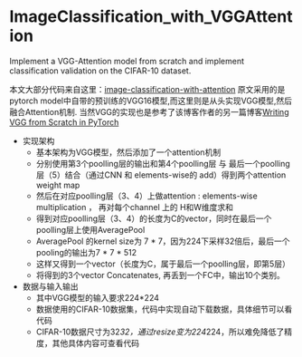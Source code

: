 # ImageClassification_with_VGGAttention
Implement a VGG-Attention model from scratch and implement classification validation on the CIFAR-10 dataset.

本文大部分代码来自这里：[image-classification-with-attention](https://blog.paperspace.com/image-classification-with-attention/)
原文采用的是pytorch model中自带的预训练的VGG16模型,而这里则是从头实现VGG模型,然后融合Attention机制.
当然VGG的实现也是参考了该博客作者的另一篇博客[Writing VGG from Scratch in PyTorch](https://blog.paperspace.com/vgg-from-scratch-pytorch/)

- 实现架构
  - 基本架构为VGG模型，然后添加了一个attention机制
  - 分别使用第3个poolling层的输出和第4个poolling层 与 
  最后一个poolling层（5）结合（通过CNN 和 elements-wise的 add）得到两个attention weight map
  - 然后在对应poolling层（3、4）上做attention : elements-wise multiplication ，
  再对每个channel 上的 H和W维度求和
  - 得到对应poolling层（3、4）的长度为C的vector，同时在最后一个poolling层上使用AveragePool
  - AveragePool 的kernel size为 7 * 7，因为224下采样32倍后，最后一个pooling的输出为7 * 7 * 512
  - 这样又得到一个vector（长度为C，属于最后一个poolling层，即第5层）
  - 将得到的3个vector Concatenates, 再丢到一个FC中，输出10个类别。
- 数据与输入输出
  - 其中VGG模型的输入要求224*224
  - 数据使用的CIFAR-10数据集，代码中实现自动下载数据，具体细节可以看代码
  - CIFAR-10数据尺寸为32*32，通过resize变为224*224，所以难免降低了精度，其他具体内容可查看代码
  
